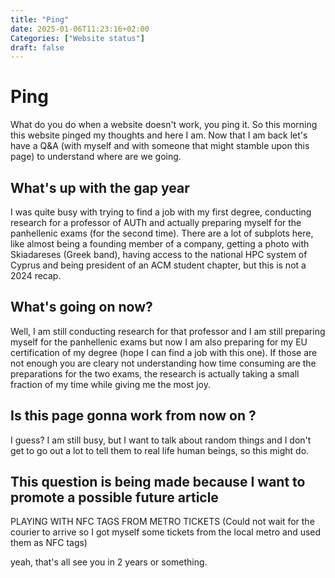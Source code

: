 ```yaml
---
title: "Ping"
date: 2025-01-06T11:23:16+02:00
Categories: ["Website status"]
draft: false
---
```

# Ping 
What do you do when a website doesn't work, you ping it. So this morning this website pinged my thoughts and here I am. Now that I am back let's have a Q&A (with myself and with someone that might stamble upon this page) to understand where are we going. 

## What's up with the gap year
I was quite busy with trying to find a job with my first degree, conducting research for a professor of AUTh and actually preparing myself for the panhellenic exams (for the second time). There are a lot of subplots here, like almost being a founding member of a company, getting a photo with Skiadareses (Greek band), having access to the national HPC system of Cyprus and being president of an ACM student chapter, but this is not a 2024 recap. 

## What's going on now? 
Well, I am still conducting research for that professor and I am still preparing myself for the panhellenic exams but now I am also preparing for my EU certification of my degree (hope I can find a job with this one). If those are not enough you are cleary not understanding how time consuming are the preparations for the two exams, the research is actually taking a small fraction of my time while giving me the most joy. 

## Is this page gonna work from now on ? 
I guess? I am still busy, but I want to talk about random things and I don't get to go out a lot to tell them to real life human beings, so this might do. 

## This question is being made because I want to promote a possible future article 
PLAYING WITH NFC TAGS FROM METRO TICKETS (Could not wait for the courier to arrive so I got myself some tickets from the local metro and used them as NFC tags)

yeah, that's all see you in 2 years or something. 

